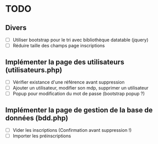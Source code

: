 # TODO

## Divers
- [ ] Utiliser bootstrap pour le tri avec bibliothèque datatable (jquery)
- [ ] Réduire taille des champs page inscriptions

## Implémenter la page des utilisateurs (utilisateurs.php)
- [ ] Vérifier existance d'une référence avant suppression
- [ ] Ajouter un utilisateur, modifier son mdp, supprimer un utilisateur
- [ ] Popup pour modification du mot de passe (bootstrap popup ?)

## Implémenter la page de gestion de la base de données (bdd.php)
- [ ] Vider les inscriptions (Confirmation avant suppression !)
- [ ] Importer les préinscriptions
